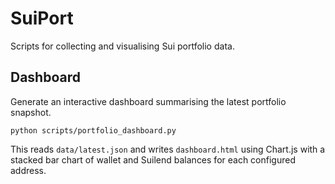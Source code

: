 # SuiPort

Scripts for collecting and visualising Sui portfolio data.

## Dashboard

Generate an interactive dashboard summarising the latest portfolio snapshot.

```
python scripts/portfolio_dashboard.py
```

This reads `data/latest.json` and writes `dashboard.html` using Chart.js with a
stacked bar chart of wallet and Suilend balances for each configured address.
